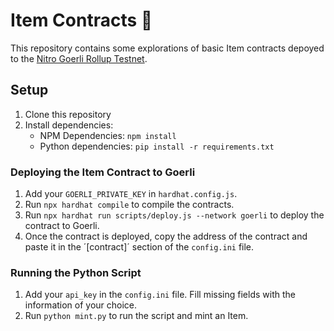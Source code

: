 # Item Contracts 📃

This repository contains some explorations of basic Item contracts depoyed to the [Nitro Goerli Rollup Testnet](https://developer.arbitrum.io/public-chains).

## Setup

1. Clone this repository
2. Install dependencies:
    - NPM Dependencies: `npm install`
    - Python dependencies: `pip install -r requirements.txt`

### Deploying the Item Contract to Goerli

1. Add your `GOERLI_PRIVATE_KEY` in `hardhat.config.js`.
2. Run `npx hardhat compile` to compile the contracts.
3. Run `npx hardhat run scripts/deploy.js --network goerli` to deploy the contract to Goerli.
4. Once the contract is deployed, copy the address of the contract and paste it in the ´[contract]´ section of the `config.ini` file.

### Running the Python Script

1. Add your `api_key` in the `config.ini` file. Fill missing fields with the information of your choice.
2. Run `python mint.py` to run the script and mint an Item.